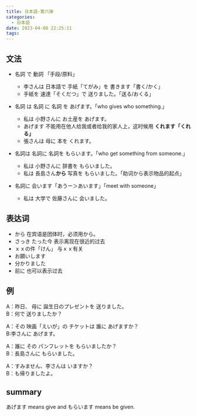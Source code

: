 ```yaml
---
title: 日本語-第六弹
categories:
  - 日本語
date: 2023-04-08 22:25:11
tags:
---
```


## 文法

- 名詞 で 動詞 「手段/原料」

  - 李さんは 日本語で 手紙「てがみ」を 書きます「書く/かく」
  - 手紙を 速達「そくだつ」で 送りました。「送る/おくる」

- 名詞 は 名詞 に 名詞 を あげます。「who gives who something.」

  - 私は 小野さんに お土産を あげます。
  - あげます 不能用在他人给我或者给我的家人上，这时候用 **くれます「くれる」**
  - 張さんは 母に 本を くれます。

- 名詞は 名詞に 名詞を もらいます。「who get something from someone.」

  - 私は 小野さんに 辞書を もらいました。
  - 私は 長島さん**から** 写真を もらいました。「助词から表示物品的起点」

- 名詞に 会います「あうー＞あいます」「meet with someone」
  - 私は 大学で 佐藤さんに 会いました。

## 表达词

- から 在宾语是团体时，必须用から。
- さっき たった今 表示离现在很近的过去
- ｘｘの件「けん」 与ｘｘ有关
- お願いします
- 分かりました
- 前に 也可以表示过去

## 例

A：昨日、 母に 誕生日のプレゼントを 送りました。\
B：何で 送りましたか？

A：その 映画「えいが」の チケットは 誰に あげますか？\
B:李さんに あげます。

A：誰に その パンフレットを もらいましたか？\
B：長島さんに もらいました。

A：すみません、李さんは いますか？\
B：も帰りましたよ。

## summary

あげます means give and もらいます means be given.
